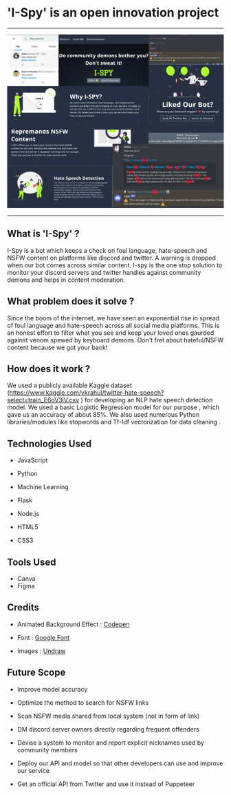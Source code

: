 # 'I-Spy' is an open innovation project
<hr>
<img src = "https://github.com/topguns837/I-Spy/blob/main/assests/i-spy-screens.png">
<hr>

## What is 'I-Spy' ?
I-Spy is a bot which keeps a check on foul language, hate-speech and NSFW content on platforms like discord and twitter.
A warning is dropped when our bot comes across similar content.
I-spy is the one stop solution to monitor your discord servers and twitter handles against community demons and helps in content moderation.


## What problem does it solve ?
Since the boom of the internet, we have seen an exponential rise in spread of foul language and hate-speech across all social media platforms. This is an honest effort to 
filter what you see and keep your loved ones gaurded against venom spewed by keyboard demons. Don't fret about hateful/NSFW content because we got your back! 

## How does it work ?
We used a publicly available Kaggle dataset (https://www.kaggle.com/vkrahul/twitter-hate-speech?select=train_E6oV3lV.csv ) for developing an 
NLP hate speech detection model. We used a basic Logistic Regression model for our purpose , which gave us an accuracy of about 85%. We also used numerous Python
libraries/modules like stopwords and Tf-Idf vectorization for data cleaning .

## Technologies Used
- JavaScript
 
- Python

- Machine Learning

- Flask

- Node.js

- HTML5

- CSS3

## Tools Used
- Canva
- Figma



## Credits
- Animated Background Effect : [Codepen](https://codepen.io/saransh/pen/BKJun)

- Font : [Google Font](https://fonts.google.com/)

- Images : [Undraw](https://undraw.co/)

## Future Scope
- Improve model accuracy

- Optimize the method to search for NSFW links

- Scan NSFW media shared from local system (not in form of link)

- DM discord server owners directly regarding frequent offenders

- Devise a system to monitor and report explicit nicknames used by community members

- Deploy our API and model so that other developers can use and improve our service

- Get an official API from Twitter and use it instead of Puppeteer

